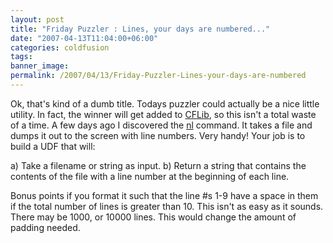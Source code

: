 ```yaml
---
layout: post
title: "Friday Puzzler : Lines, your days are numbered..."
date: "2007-04-13T11:04:00+06:00"
categories: coldfusion 
tags: 
banner_image: 
permalink: /2007/04/13/Friday-Puzzler-Lines-your-days-are-numbered
---
```


Ok, that's kind of a dumb title. Todays puzzler could actually be a nice little utility. In fact, the winner will get added to <a href="http://www.cflib.org">CFLib</a>, so this isn't a total waste of a time. A few days ago I discovered the <a href="http://www.opengroup.org/onlinepubs/009695399/utilities/nl.html">nl</a> command. It takes a file and dumps it out to the screen with line numbers. Very handy! Your job is to build a UDF that will:

a) Take a filename or string as input.
b) Return a string that contains the contents of the file with a line number at the beginning of each line.

Bonus points if you format it such that the line #s 1-9 have a space in them if the total number of lines is greater than 10. This isn't as easy as it sounds. There may be 1000, or 10000 lines. This would change the amount of padding needed.